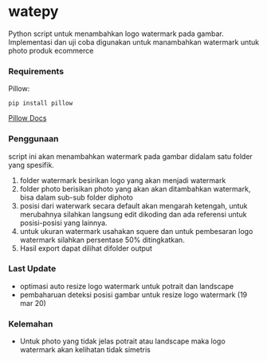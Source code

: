 # watepy
Python script untuk menambahkan logo watermark pada gambar. 
Implementasi dan uji coba digunakan untuk manambahkan watermark untuk photo produk ecommerce

### Requirements
Pillow:
```
pip install pillow
```
[Pillow Docs](https://python-pillow.github.io/)

### Penggunaan
script ini akan menambahkan watermark pada gambar didalam satu folder yang spesifik. 
1. folder watermark besirikan logo yang akan menjadi watermark
2. folder photo berisikan photo yang akan akan ditambahkan watermark, bisa dalam sub-sub folder diphoto
3. posisi dari waterwark secara default akan mengarah ketengah, untuk merubahnya silahkan langsung edit dikoding dan ada referensi untuk posisi-posisi yang lainnya.
4. untuk ukuran watermark usahakan squere dan untuk pembesaran logo watermark silahkan persentase 50% ditingkatkan.
5. Hasil export dapat dilihat difolder output

### Last Update
- optimasi auto resize logo watermark untuk potrait dan landscape
- pembaharuan deteksi posisi gambar untuk resize logo watermark (19 mar 20)

### Kelemahan
- Untuk photo yang tidak jelas potrait atau landscape maka logo watermark akan kelihatan tidak simetris
